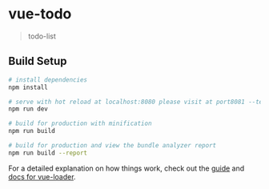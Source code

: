 # vue-todo

> todo-list

## Build Setup

``` bash
# install dependencies
npm install

# serve with hot reload at localhost:8080 please visit at port8081 --test
npm run dev

# build for production with minification
npm run build

# build for production and view the bundle analyzer report
npm run build --report
```

For a detailed explanation on how things work, check out the [guide](http://vuejs-templates.github.io/webpack/) and [docs for vue-loader](http://vuejs.github.io/vue-loader).
